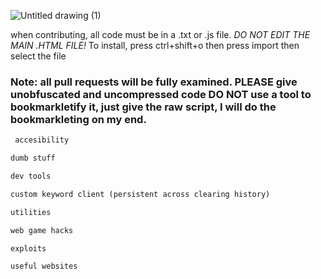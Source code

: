 ![Untitled drawing (1)](https://github.com/PSYclown-org/Eliot-s-EPIC-bookmarklets/assets/116015847/ef1c1c2f-3b6d-43bc-950c-8e77db821737)

when contributing, all code must be in a .txt or .js file. *DO NOT EDIT THE MAIN .HTML FILE!*
To install, press ctrl+shift+o
then press import
then select the file

### Note: all pull requests will be fully examined. PLEASE give unobfuscated and uncompressed code DO NOT use a tool to bookmarkletify it, just give the raw script, I will do the bookmarkleting on my end.

```diff
 accesibility

dumb stuff

dev tools

custom keyword client (persistent across clearing history) 

utilities 

web game hacks 

exploits 

useful websites 
